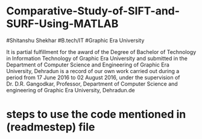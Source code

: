 # Comparative-Study-of-SIFT-and-SURF-Using-MATLAB
#Shitanshu Shekhar
#B.tech/IT
#Graphic Era University

It is partial fulfillment for the award of the Degree of Bachelor of Technology in Information Technology of  Graphic Era
University and submitted in the Department of Computer Science and Engineering of Graphic Era University, Dehradun is a 
record of our own work carried out during a period from  17 June 2016 to 02 August  2016, under the supervision of  
Dr. D.R. Gangodkar, Professor, Department of Computer Science and engineering of Graphic Era University, Dehradun.de 

# steps to use the code mentioned in (readmestep) file

